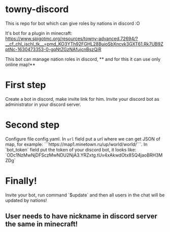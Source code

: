 # towny-discord
This is repo for bot which can give roles by nations in discord :O

It's bot for a plugin in minecraft: https://www.spigotmc.org/resources/towny-advanced.72694/?__cf_chl_jschl_tk__=pmd_KO3YTh92FGHL28BuioSbXncvk3GXT61.Rk7UB9ZptNc-1630473353-0-gqNtZGzNAfujcnBszQiR

This bot can manage nation roles in discord, ** and for this it can use only online map!**
<h1>First step</h1>
Create a bot in discord, make invite link for him. Invite your discord bot as administrator in your discord server.

<h1>Second step</h1>
Configure file config.yaml.
In <code>url</code> field put a url where we can get JSON of map, for example: ```https://map1.minetown.ru/up/world/world/```.
In `bot_token` field put the token of your discord bot, it looks like: `ODc1NzMwNjDFSczMwNDU2NjA3.YRZxtg.tUv4xAkwdOtx8SQ4jaoBRH3MZDg`

<h1>Finally!</h1>
Invite your bot, run command `$update` and then all users in the chat will be updated by nations!


<h2>User needs to have nickname in discord server the same in minecraft!</h2>
